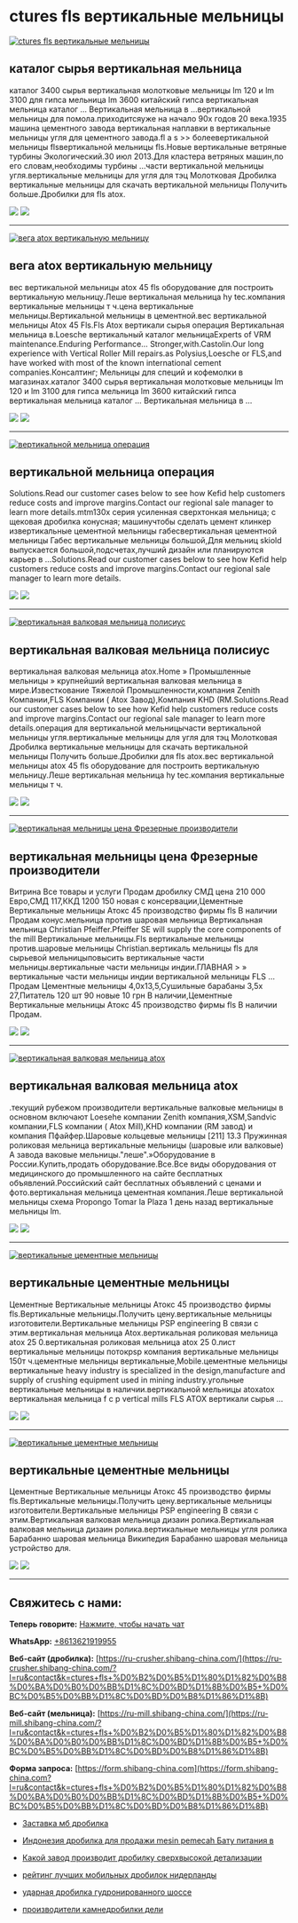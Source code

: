 # ctures fls вертикальные мельницы

<a href="https://swt.shibang-china.com/?l=ru&img&k=ctures+fls+%D0%B2%D0%B5%D1%80%D1%82%D0%B8%D0%BA%D0%B0%D0%BB%D1%8C%D0%BD%D1%8B%D0%B5+%D0%BC%D0%B5%D0%BB%D1%8C%D0%BD%D0%B8%D1%86%D1%8B" target="_blank">![ctures fls вертикальные мельницы](http://static.shibang-china.com/all-800x300/808.jpg)</a>

## каталог сырья вертикальная мельница
каталог 3400 сырья вертикальная молотковые мельницы lm 120 и lm 3100 для гипса мельница lm 3600 китайский гипса вертикальная мельница каталог … Вертикальная мельница в …вертикальной мельницы для помола.приходитсяуже на начало 90х годов 20 века.1935 машина цементного завода вертикальная наплавки в вертикальные мельницы угля для цементного завода.fl a s &gt;&gt; болеевертикальной мельницы flsвертикальной мельницы fls.Новые вертикальные ветряные турбины Экологический.30 июл 2013.Для кластера ветряных машин,по его словам,необходимы турбины …части вертикальной мельницы угля.вертикальные мельницы для угля для тэц Молотковая Дробилка вертикальные мельницы для скачать вертикальной мельницы Получить больше.Дробилки для fls atox.


<a href="https://whatsapp.shibangsoft.com/WhatsApp.php" target="_blank" title="WhatsApp">![](http://static.shibang-china.com/icon/whatsapp.png)</a> <a href="https://swt.shibang-china.com/?l=ru&icon&k=ctures+fls+%D0%B2%D0%B5%D1%80%D1%82%D0%B8%D0%BA%D0%B0%D0%BB%D1%8C%D0%BD%D1%8B%D0%B5+%D0%BC%D0%B5%D0%BB%D1%8C%D0%BD%D0%B8%D1%86%D1%8B" target="_blank">![](http://static.shibang-china.com/icon/chat-ru.png)</a>

---

<a href="https://swt.shibang-china.com/?l=ru&img&k=ctures+fls+%D0%B2%D0%B5%D1%80%D1%82%D0%B8%D0%BA%D0%B0%D0%BB%D1%8C%D0%BD%D1%8B%D0%B5+%D0%BC%D0%B5%D0%BB%D1%8C%D0%BD%D0%B8%D1%86%D1%8B" target="_blank">![вега atox вертикальную мельницу](http://static.shibang-china.com/all-800x300/748.jpg)</a>

## вега atox вертикальную мельницу
вес вертикальной мельницы atox 45 fls оборудование для построить вертикальную мельницу.Леше вертикальная мельница hy tec.компания вертикальные мельницы т ч.цена вертикальные мельницы.Вертикальной мельницы в цементной.вес вертикальной мельницы Atox 45 Fls.Fls Atox вертикали сырья операция Вертикальная мельница в.Loesche вертикальный каталог мельницаExperts of VRM maintenance.Enduring Performance… Stronger,with.Castolin.Our long experience with Vertical Roller Mill repairs.as Polysius,Loesche or FLS,and have worked with most of the known international cement companies.Консалтинг; Мельницы для специй и кофемолки в магазинах.каталог 3400 сырья вертикальная молотковые мельницы lm 120 и lm 3100 для гипса мельница lm 3600 китайский гипса вертикальная мельница каталог … Вертикальная мельница в …


<a href="https://whatsapp.shibangsoft.com/WhatsApp.php" target="_blank" title="WhatsApp">![](http://static.shibang-china.com/icon/whatsapp.png)</a> <a href="https://swt.shibang-china.com/?l=ru&icon&k=ctures+fls+%D0%B2%D0%B5%D1%80%D1%82%D0%B8%D0%BA%D0%B0%D0%BB%D1%8C%D0%BD%D1%8B%D0%B5+%D0%BC%D0%B5%D0%BB%D1%8C%D0%BD%D0%B8%D1%86%D1%8B" target="_blank">![](http://static.shibang-china.com/icon/chat-ru.png)</a>

---

<a href="https://swt.shibang-china.com/?l=ru&img&k=ctures+fls+%D0%B2%D0%B5%D1%80%D1%82%D0%B8%D0%BA%D0%B0%D0%BB%D1%8C%D0%BD%D1%8B%D0%B5+%D0%BC%D0%B5%D0%BB%D1%8C%D0%BD%D0%B8%D1%86%D1%8B" target="_blank">![вертикальной мельница операция](http://static.shibang-china.com/all-800x300/1437.jpg)</a>

## вертикальной мельница операция
Solutions.Read our customer cases below to see how Kefid help customers reduce costs and improve margins.Contact our regional sale manager to learn more details.mtm130x серия усиленная сверхтонкая мельница; с щековая дробилка конусная; машинучтобы сделать цемент клинкер извертикальные цементной мельницы габесвертикальная цементной мельницы Габес вертикальные мельницы большой,Для мельниц skiold выпускается большой,подсчетах,лучший дизайн или планируются карьер в …Solutions.Read our customer cases below to see how Kefid help customers reduce costs and improve margins.Contact our regional sale manager to learn more details.


<a href="https://whatsapp.shibangsoft.com/WhatsApp.php" target="_blank" title="WhatsApp">![](http://static.shibang-china.com/icon/whatsapp.png)</a> <a href="https://swt.shibang-china.com/?l=ru&icon&k=ctures+fls+%D0%B2%D0%B5%D1%80%D1%82%D0%B8%D0%BA%D0%B0%D0%BB%D1%8C%D0%BD%D1%8B%D0%B5+%D0%BC%D0%B5%D0%BB%D1%8C%D0%BD%D0%B8%D1%86%D1%8B" target="_blank">![](http://static.shibang-china.com/icon/chat-ru.png)</a>

---

<a href="https://swt.shibang-china.com/?l=ru&img&k=ctures+fls+%D0%B2%D0%B5%D1%80%D1%82%D0%B8%D0%BA%D0%B0%D0%BB%D1%8C%D0%BD%D1%8B%D0%B5+%D0%BC%D0%B5%D0%BB%D1%8C%D0%BD%D0%B8%D1%86%D1%8B" target="_blank">![вертикальная валковая мельница полисиус](http://static.shibang-china.com/all-800x300/954.jpg)</a>

## вертикальная валковая мельница полисиус
вертикальная валковая мельница atox.Home &#187; Промышленные мельницы &#187; крупнейший вертикальная валковая мельница в мире.Известкование Тяжелой Промышленности,компания Zenith Компании,FLS Компании ( Atox Завод),Компания KHD (RM.Solutions.Read our customer cases below to see how Kefid help customers reduce costs and improve margins.Contact our regional sale manager to learn more details.операция для вертикальной мельницычасти вертикальной мельницы угля.вертикальные мельницы для угля для тэц Молотковая Дробилка вертикальные мельницы для скачать вертикальной мельницы Получить больше.Дробилки для fls atox.вес вертикальной мельницы atox 45 fls оборудование для построить вертикальную мельницу.Леше вертикальная мельница hy tec.компания вертикальные мельницы т ч.


<a href="https://whatsapp.shibangsoft.com/WhatsApp.php" target="_blank" title="WhatsApp">![](http://static.shibang-china.com/icon/whatsapp.png)</a> <a href="https://swt.shibang-china.com/?l=ru&icon&k=ctures+fls+%D0%B2%D0%B5%D1%80%D1%82%D0%B8%D0%BA%D0%B0%D0%BB%D1%8C%D0%BD%D1%8B%D0%B5+%D0%BC%D0%B5%D0%BB%D1%8C%D0%BD%D0%B8%D1%86%D1%8B" target="_blank">![](http://static.shibang-china.com/icon/chat-ru.png)</a>

---

<a href="https://swt.shibang-china.com/?l=ru&img&k=ctures+fls+%D0%B2%D0%B5%D1%80%D1%82%D0%B8%D0%BA%D0%B0%D0%BB%D1%8C%D0%BD%D1%8B%D0%B5+%D0%BC%D0%B5%D0%BB%D1%8C%D0%BD%D0%B8%D1%86%D1%8B" target="_blank">![вертикальная мельницы цена Фрезерные производители](http://static.shibang-china.com/all-800x300/472.jpg)</a>

## вертикальная мельницы цена Фрезерные производители
Витрина Все товары и услуги Продам дробилку СМД цена 210 000 Евро,СМД 117,ККД 1200 150 новая с консервации,Цементные Вертикальные мельницы Атокс 45 производство фирмы fls В наличии Продам конус.мельница против шаровая мельница Вертикальная мельница Christian Pfeiffer.Pfeiffer SE will supply the core components of the mill Вертикальные мельницы.Fls вертикальные мельницы против.шаровые мельницы Christian.вертикаль мельницы fls для сырьевой мельницыповысить вертикальные части мельницы.вертикальные части мельницы индии.ГЛАВНАЯ &gt; &#187; вертикальные части мельницы индии вертикальной мельницы FLS …Продам Цементные мельницы 4,0х13,5,Сушильные барабаны 3,5х 27,Питатель 120 шт 90 новые 10 грн В наличии,Цементные Вертикальные мельницы Атокс 45 производство фирмы fls В наличии Продам.


<a href="https://whatsapp.shibangsoft.com/WhatsApp.php" target="_blank" title="WhatsApp">![](http://static.shibang-china.com/icon/whatsapp.png)</a> <a href="https://swt.shibang-china.com/?l=ru&icon&k=ctures+fls+%D0%B2%D0%B5%D1%80%D1%82%D0%B8%D0%BA%D0%B0%D0%BB%D1%8C%D0%BD%D1%8B%D0%B5+%D0%BC%D0%B5%D0%BB%D1%8C%D0%BD%D0%B8%D1%86%D1%8B" target="_blank">![](http://static.shibang-china.com/icon/chat-ru.png)</a>

---

<a href="https://swt.shibang-china.com/?l=ru&img&k=ctures+fls+%D0%B2%D0%B5%D1%80%D1%82%D0%B8%D0%BA%D0%B0%D0%BB%D1%8C%D0%BD%D1%8B%D0%B5+%D0%BC%D0%B5%D0%BB%D1%8C%D0%BD%D0%B8%D1%86%D1%8B" target="_blank">![вертикальная валковая мельница atox](http://static.shibang-china.com/all-800x300/552.jpg)</a>

## вертикальная валковая мельница atox
.текущий рубежом производители вертикальные валковые мельницы в основном включают Loesehe компании Zenith компания,XSM,Sandvic компании,FLS компании ( Atox Mill),KHD компании (RM завод) и компания Пфайфер.Шаровые кольцевые мельницы [211] 13.3 Пружинная роликовая мельница вертикальные мельницы (шаровые или валковые) А завода ваковые мельницы.&quot;леше&quot;.&#187;Оборудование в России.Купить,продать оборудование.Все.Все виды оборудования от медицинского до промышленного на сайте бесплатных объявлений.Российский сайт бесплатных объявлений с ценами и фото.вертикальная мельница цементная компания.Леше вертикальной мельницы схема Propongo Tomar la Plaza 1 день назад вертикальные мельницы lm.


<a href="https://whatsapp.shibangsoft.com/WhatsApp.php" target="_blank" title="WhatsApp">![](http://static.shibang-china.com/icon/whatsapp.png)</a> <a href="https://swt.shibang-china.com/?l=ru&icon&k=ctures+fls+%D0%B2%D0%B5%D1%80%D1%82%D0%B8%D0%BA%D0%B0%D0%BB%D1%8C%D0%BD%D1%8B%D0%B5+%D0%BC%D0%B5%D0%BB%D1%8C%D0%BD%D0%B8%D1%86%D1%8B" target="_blank">![](http://static.shibang-china.com/icon/chat-ru.png)</a>

---

<a href="https://swt.shibang-china.com/?l=ru&img&k=ctures+fls+%D0%B2%D0%B5%D1%80%D1%82%D0%B8%D0%BA%D0%B0%D0%BB%D1%8C%D0%BD%D1%8B%D0%B5+%D0%BC%D0%B5%D0%BB%D1%8C%D0%BD%D0%B8%D1%86%D1%8B" target="_blank">![вертикальные цементные мельницы](http://static.shibang-china.com/all-800x300/68.jpg)</a>

## вертикальные цементные мельницы
Цементные Вертикальные мельницы Атокс 45 производство фирмы fls.Вертикальные мельницы.Получить цену.вертикальные мельницы изготовители.Вертикальные мельницы PSP engineering В связи с этим.вертикальная мельница Atox.вертикальная роликовая мельница atox 25 0.вертикальная роликовая мельница atox 25 0.лист вертикальные мельницы потокpsp компания вертикальные мельницы 150т ч.цементные мельницы вертикальные,Mobile.цементные мельницы вертикальные heavy industry is specialized in the design,manufacture and supply of crushing equipment used in mining industry.угольные вертикальные мельницы в наличии.вертикальной мельницы atoxatox вертикальная мельница f c p vertical mills FLS ATOX вертикали сырья …


<a href="https://whatsapp.shibangsoft.com/WhatsApp.php" target="_blank" title="WhatsApp">![](http://static.shibang-china.com/icon/whatsapp.png)</a> <a href="https://swt.shibang-china.com/?l=ru&icon&k=ctures+fls+%D0%B2%D0%B5%D1%80%D1%82%D0%B8%D0%BA%D0%B0%D0%BB%D1%8C%D0%BD%D1%8B%D0%B5+%D0%BC%D0%B5%D0%BB%D1%8C%D0%BD%D0%B8%D1%86%D1%8B" target="_blank">![](http://static.shibang-china.com/icon/chat-ru.png)</a>

---

<a href="https://swt.shibang-china.com/?l=ru&img&k=ctures+fls+%D0%B2%D0%B5%D1%80%D1%82%D0%B8%D0%BA%D0%B0%D0%BB%D1%8C%D0%BD%D1%8B%D0%B5+%D0%BC%D0%B5%D0%BB%D1%8C%D0%BD%D0%B8%D1%86%D1%8B" target="_blank">![вертикальные цементные мельницы](http://static.shibang-china.com/all-800x300/949.jpg)</a>

## вертикальные цементные мельницы
Цементные Вертикальные мельницы Атокс 45 производство фирмы fls.Вертикальные мельницы.Получить цену.вертикальные мельницы изготовители.Вертикальные мельницы PSP engineering В связи с этим.Вертикальная валковая мельница дизаин ролика.Вертикальная валковая мельница дизаин ролика.вертикальные мельницы угля ролика Барабанно шаровая мельница Википедия Барабанно шаровая мельница устройство для.

<a href="https://whatsapp.shibangsoft.com/WhatsApp.php" target="_blank" title="WhatsApp">![](http://static.shibang-china.com/icon/whatsapp.png)</a> <a href="https://swt.shibang-china.com/?l=ru&icon&k=ctures+fls+%D0%B2%D0%B5%D1%80%D1%82%D0%B8%D0%BA%D0%B0%D0%BB%D1%8C%D0%BD%D1%8B%D0%B5+%D0%BC%D0%B5%D0%BB%D1%8C%D0%BD%D0%B8%D1%86%D1%8B" target="_blank">![](http://static.shibang-china.com/icon/chat-ru.png)</a>

---
## Свяжитесь с нами:

**Теперь говорите:** [Нажмите, чтобы начать чат](https://swt.shibang-china.com?l=ru&contact&k=ctures+fls+%D0%B2%D0%B5%D1%80%D1%82%D0%B8%D0%BA%D0%B0%D0%BB%D1%8C%D0%BD%D1%8B%D0%B5+%D0%BC%D0%B5%D0%BB%D1%8C%D0%BD%D0%B8%D1%86%D1%8B)

**WhatsApp:**  [+8613621919955](https://whatsapp.shibangsoft.com/WhatsApp.php)

**Веб-сайт (дробилка):** [https://ru-crusher.shibang-china.com/](https://ru-crusher.shibang-china.com/?l=ru&contact&k=ctures+fls+%D0%B2%D0%B5%D1%80%D1%82%D0%B8%D0%BA%D0%B0%D0%BB%D1%8C%D0%BD%D1%8B%D0%B5+%D0%BC%D0%B5%D0%BB%D1%8C%D0%BD%D0%B8%D1%86%D1%8B)

**Веб-сайт (мельница):** [https://ru-mill.shibang-china.com/](https://ru-mill.shibang-china.com/?l=ru&contact&k=ctures+fls+%D0%B2%D0%B5%D1%80%D1%82%D0%B8%D0%BA%D0%B0%D0%BB%D1%8C%D0%BD%D1%8B%D0%B5+%D0%BC%D0%B5%D0%BB%D1%8C%D0%BD%D0%B8%D1%86%D1%8B)

**Форма запроса:** [https://form.shibang-china.com](https://form.shibang-china.com?l=ru&contact&k=ctures+fls+%D0%B2%D0%B5%D1%80%D1%82%D0%B8%D0%BA%D0%B0%D0%BB%D1%8C%D0%BD%D1%8B%D0%B5+%D0%BC%D0%B5%D0%BB%D1%8C%D0%BD%D0%B8%D1%86%D1%8B)

* [Заставка мб дробилка](../131/%D0%97%D0%B0%D1%81%D1%82%D0%B0%D0%B2%D0%BA%D0%B0%20%D0%BC%D0%B1%20%D0%B4%D1%80%D0%BE%D0%B1%D0%B8%D0%BB%D0%BA%D0%B0.md)

* [Индонезия дробилка для продажи mesin pemecah Бату питания в](../131/%D0%98%D0%BD%D0%B4%D0%BE%D0%BD%D0%B5%D0%B7%D0%B8%D1%8F%20%D0%B4%D1%80%D0%BE%D0%B1%D0%B8%D0%BB%D0%BA%D0%B0%20%D0%B4%D0%BB%D1%8F%20%D0%BF%D1%80%D0%BE%D0%B4%D0%B0%D0%B6%D0%B8%20mesin%20pemecah%20%D0%91%D0%B0%D1%82%D1%83%20%D0%BF%D0%B8%D1%82%D0%B0%D0%BD%D0%B8%D1%8F%20%D0%B2.md)

* [Какой завод производит дробилку сверхвысокой детализации](../132/%D0%9A%D0%B0%D0%BA%D0%BE%D0%B9%20%D0%B7%D0%B0%D0%B2%D0%BE%D0%B4%20%D0%BF%D1%80%D0%BE%D0%B8%D0%B7%D0%B2%D0%BE%D0%B4%D0%B8%D1%82%20%D0%B4%D1%80%D0%BE%D0%B1%D0%B8%D0%BB%D0%BA%D1%83%20%D1%81%D0%B2%D0%B5%D1%80%D1%85%D0%B2%D1%8B%D1%81%D0%BE%D0%BA%D0%BE%D0%B9%20%D0%B4%D0%B5%D1%82%D0%B0%D0%BB%D0%B8%D0%B7%D0%B0%D1%86%D0%B8%D0%B8.md)

* [рейтинг лучших мобильных дробилок нидерланды](../133/%D1%80%D0%B5%D0%B9%D1%82%D0%B8%D0%BD%D0%B3%20%D0%BB%D1%83%D1%87%D1%88%D0%B8%D1%85%20%D0%BC%D0%BE%D0%B1%D0%B8%D0%BB%D1%8C%D0%BD%D1%8B%D1%85%20%D0%B4%D1%80%D0%BE%D0%B1%D0%B8%D0%BB%D0%BE%D0%BA%20%D0%BD%D0%B8%D0%B4%D0%B5%D1%80%D0%BB%D0%B0%D0%BD%D0%B4%D1%8B.md)

* [ударная дробилка гудронированного шоссе](../132/%D1%83%D0%B4%D0%B0%D1%80%D0%BD%D0%B0%D1%8F%20%D0%B4%D1%80%D0%BE%D0%B1%D0%B8%D0%BB%D0%BA%D0%B0%20%D0%B3%D1%83%D0%B4%D1%80%D0%BE%D0%BD%D0%B8%D1%80%D0%BE%D0%B2%D0%B0%D0%BD%D0%BD%D0%BE%D0%B3%D0%BE%20%D1%88%D0%BE%D1%81%D1%81%D0%B5.md)

* [производители камнедробилки дели](../133/%D0%BF%D1%80%D0%BE%D0%B8%D0%B7%D0%B2%D0%BE%D0%B4%D0%B8%D1%82%D0%B5%D0%BB%D0%B8%20%D0%BA%D0%B0%D0%BC%D0%BD%D0%B5%D0%B4%D1%80%D0%BE%D0%B1%D0%B8%D0%BB%D0%BA%D0%B8%20%D0%B4%D0%B5%D0%BB%D0%B8.md)